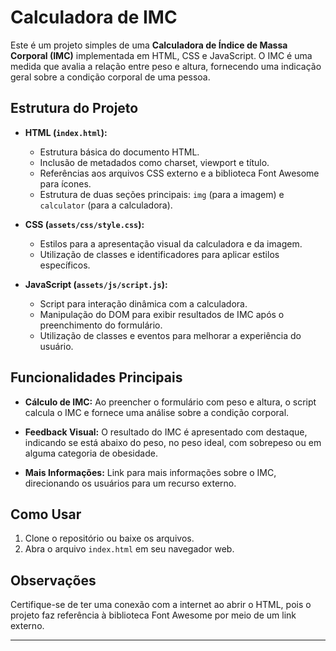 # Calculadora de IMC

Este é um projeto simples de uma **Calculadora de Índice de Massa Corporal (IMC)** implementada em HTML, CSS e JavaScript. O IMC é uma medida que avalia a relação entre peso e altura, fornecendo uma indicação geral sobre a condição corporal de uma pessoa.

## Estrutura do Projeto

- **HTML (`index.html`):**
  - Estrutura básica do documento HTML.
  - Inclusão de metadados como charset, viewport e título.
  - Referências aos arquivos CSS externo e a biblioteca Font Awesome para ícones.
  - Estrutura de duas seções principais: `img` (para a imagem) e `calculator` (para a calculadora).

- **CSS (`assets/css/style.css`):**
  - Estilos para a apresentação visual da calculadora e da imagem.
  - Utilização de classes e identificadores para aplicar estilos específicos.

- **JavaScript (`assets/js/script.js`):**
  - Script para interação dinâmica com a calculadora.
  - Manipulação do DOM para exibir resultados de IMC após o preenchimento do formulário.
  - Utilização de classes e eventos para melhorar a experiência do usuário.

## Funcionalidades Principais

- **Cálculo de IMC:** Ao preencher o formulário com peso e altura, o script calcula o IMC e fornece uma análise sobre a condição corporal.
  
- **Feedback Visual:** O resultado do IMC é apresentado com destaque, indicando se está abaixo do peso, no peso ideal, com sobrepeso ou em alguma categoria de obesidade.

- **Mais Informações:** Link para mais informações sobre o IMC, direcionando os usuários para um recurso externo.

## Como Usar

1. Clone o repositório ou baixe os arquivos.
2. Abra o arquivo `index.html` em seu navegador web.

## Observações

Certifique-se de ter uma conexão com a internet ao abrir o HTML, pois o projeto faz referência à biblioteca Font Awesome por meio de um link externo.

---
